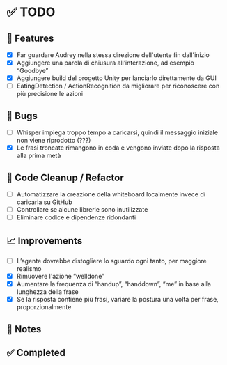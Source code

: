 # ✅ TODO

## 🚀 Features
- [X] Far guardare Audrey nella stessa direzione dell'utente fin dall'inizio
- [X] Aggiungere una parola di chiusura all’interazione, ad esempio “Goodbye”
- [X] Aggiungere build del progetto Unity per lanciarlo direttamente da GUI
- [ ] EatingDetection / ActionRecognition da migliorare per riconoscere con più precisione le azioni

## 🐞 Bugs
- [ ] Whisper impiega troppo tempo a caricarsi, quindi il messaggio iniziale non viene riprodotto (???)
- [X] Le frasi troncate rimangono in coda e vengono inviate dopo la risposta alla prima metà

## 🧹 Code Cleanup / Refactor
- [ ] Automatizzare la creazione della whiteboard localmente invece di caricarla su GitHub
- [ ] Controllare se alcune librerie sono inutilizzate
- [ ] Eliminare codice e dipendenze ridondanti

## 📈 Improvements
- [ ] L’agente dovrebbe distogliere lo sguardo ogni tanto, per maggiore realismo
- [X] Rimuovere l'azione “welldone”
- [X] Aumentare la frequenza di “handup”, “handdown”, “me” in base alla lunghezza della frase
- [X] Se la risposta contiene più frasi, variare la postura una volta per frase, proporzionalmente

## 📝 Notes


## ✅ Completed
